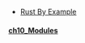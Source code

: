 
- [Rust By Example](https://doc.rust-lang.org/rust-by-example/index.html)

#### [ch10_Modules](https://doc.rust-lang.org/rust-by-example/mod.html) 
    
